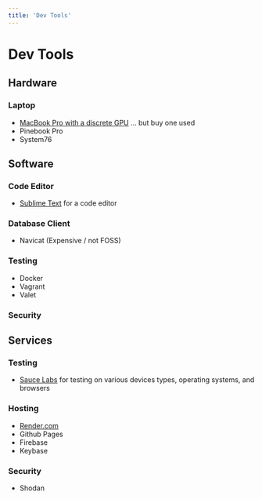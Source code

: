 ```yaml
---
title: 'Dev Tools'
---
```


# Dev Tools

## Hardware

### Laptop

* [MacBook Pro with a discrete GPU](https://www.apple.com/macbook-pro-16/) ... but buy one used
* Pinebook Pro
* System76

## Software

### Code Editor
* [Sublime Text](https://www.sublimetext.com/) for a code editor

### Database Client
* Navicat (Expensive / not FOSS)


### Testing
* Docker
* Vagrant
* Valet

### Security


## Services

### Testing
* [Sauce Labs](https://saucelabs.com/) for testing on various devices types, operating systems, and browsers

### Hosting
* [Render.com](https://render.com)
* Github Pages
* Firebase
* Keybase

### Security
* Shodan

